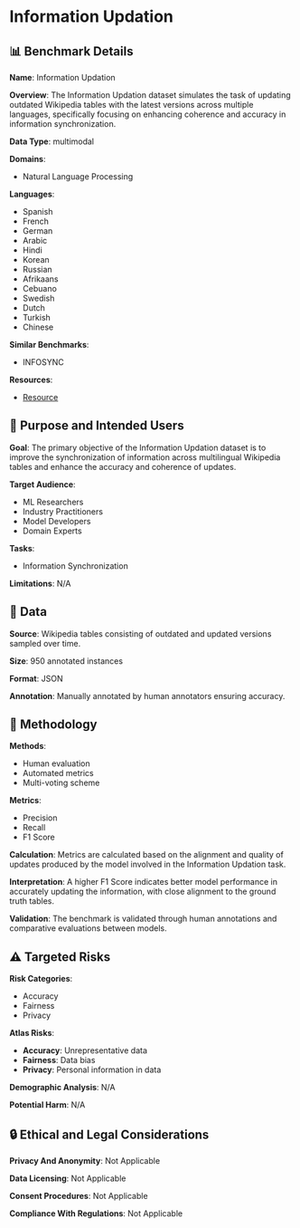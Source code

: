 # Information Updation

## 📊 Benchmark Details

**Name**: Information Updation

**Overview**: The Information Updation dataset simulates the task of updating outdated Wikipedia tables with the latest versions across multiple languages, specifically focusing on enhancing coherence and accuracy in information synchronization.

**Data Type**: multimodal

**Domains**:
- Natural Language Processing

**Languages**:
- Spanish
- French
- German
- Arabic
- Hindi
- Korean
- Russian
- Afrikaans
- Cebuano
- Swedish
- Dutch
- Turkish
- Chinese

**Similar Benchmarks**:
- INFOSYNC

**Resources**:
- [Resource](https://zero-shot-llm-infosync.github.io/zero-shot-llm-infosync/)

## 🎯 Purpose and Intended Users

**Goal**: The primary objective of the Information Updation dataset is to improve the synchronization of information across multilingual Wikipedia tables and enhance the accuracy and coherence of updates.

**Target Audience**:
- ML Researchers
- Industry Practitioners
- Model Developers
- Domain Experts

**Tasks**:
- Information Synchronization

**Limitations**: N/A

## 💾 Data

**Source**: Wikipedia tables consisting of outdated and updated versions sampled over time.

**Size**: 950 annotated instances

**Format**: JSON

**Annotation**: Manually annotated by human annotators ensuring accuracy.

## 🔬 Methodology

**Methods**:
- Human evaluation
- Automated metrics
- Multi-voting scheme

**Metrics**:
- Precision
- Recall
- F1 Score

**Calculation**: Metrics are calculated based on the alignment and quality of updates produced by the model involved in the Information Updation task.

**Interpretation**: A higher F1 Score indicates better model performance in accurately updating the information, with close alignment to the ground truth tables.

**Validation**: The benchmark is validated through human annotations and comparative evaluations between models.

## ⚠️ Targeted Risks

**Risk Categories**:
- Accuracy
- Fairness
- Privacy

**Atlas Risks**:
- **Accuracy**: Unrepresentative data
- **Fairness**: Data bias
- **Privacy**: Personal information in data

**Demographic Analysis**: N/A

**Potential Harm**: N/A

## 🔒 Ethical and Legal Considerations

**Privacy And Anonymity**: Not Applicable

**Data Licensing**: Not Applicable

**Consent Procedures**: Not Applicable

**Compliance With Regulations**: Not Applicable
